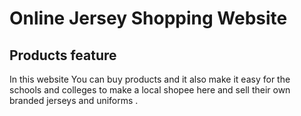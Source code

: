 # Online Jersey Shopping Website
## Products feature
In this website You can buy products and it also make it easy for the schools and colleges to make a local shopee here and sell their own branded jerseys and uniforms .
